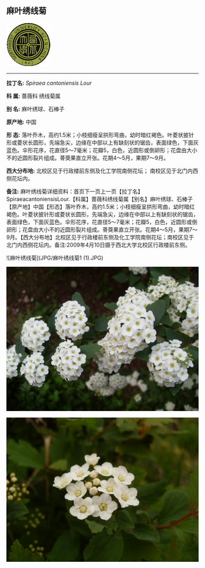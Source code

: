 ## 麻叶绣线菊

![西北大学校园网络植物志](JPG/nwu.gif)

---

**拉丁名:**  _Spiraea cantoniensis Lour_

**科 属:** 蔷薇科 绣线菊属

**别 名:** 麻叶绣球、石棒子

**原产地:** 中国

**形  态:** 落叶乔木，高约1.5米；小枝细瘦呈拱形弯曲，幼时暗红褐色。叶菱状披针形或菱状长圆形，先端急尖，边缘在中部以上有缺刻状的锯齿，表面绿色，下面灰蓝色。伞形花序，花直径5～7毫米；花瓣5，白色，近圆形或倒卵形；花盘由大小不的近圆形裂片组成。蓇葖果直立开张。花期4～5月，果期7～9月。

**西大分布地:** 北校区见于行政楼前东侧及化工学院南侧花坛； 南校区见于北门内西侧花坛内。

**备注:** 麻叶绣线菊详细资料：首页下一页上一页【拉丁名】SpiraeacantoniensisLour.【科属】蔷薇科绣线菊属【别名】麻叶绣球、石棒子【原产地】中国【形态】落叶乔木，高约1.5米；小枝细瘦呈拱形弯曲，幼时暗红褐色。叶菱状披针形或菱状长圆形，先端急尖，边缘在中部以上有缺刻状的锯齿，表面绿色，下面灰蓝色。伞形花序，花直径5～7毫米；花瓣5，白色，近圆形或倒卵形；花盘由大小不的近圆形裂片组成。蓇葖果直立开张。花期4～5月，果期7～9月。【西大分布地】北校区见于行政楼前东侧及化工学院南侧花坛；南校区见于北门内西侧花坛内。备注:2009年4月10日摄于西北大学北校区行政楼前东侧。

![麻叶绣线菊](JPG/麻叶绣线菊1 (1).JPG) 

![麻叶绣线菊](JPG/麻叶绣线菊1.JPG) 

![麻叶绣线菊](JPG/麻叶绣线菊2.JPG) 


